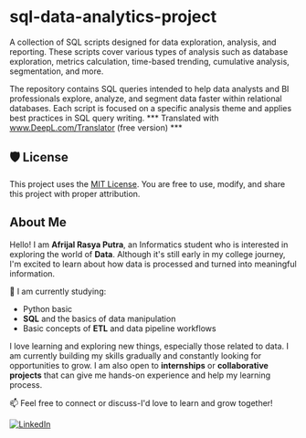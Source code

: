 # sql-data-analytics-project

A collection of SQL scripts designed for data exploration, analysis, and reporting. These scripts cover various types of analysis such as database exploration, metrics calculation, time-based trending, cumulative analysis, segmentation, and more.

The repository contains SQL queries intended to help data analysts and BI professionals explore, analyze, and segment data faster within relational databases. Each script is focused on a specific analysis theme and applies best practices in SQL query writing.
*** Translated with www.DeepL.com/Translator (free version) ***


## 🛡️ License

This project uses the [MIT License](LICENSE). You are free to use, modify, and share this project with proper attribution.

## About Me

Hello! I am **Afrijal Rasya Putra**, an Informatics student who is interested in exploring the world of **Data**. Although it's still early in my college journey, I'm excited to learn about how data is processed and turned into meaningful information.

📌 I am currently studying:
- Python basic
- **SQL** and the basics of data manipulation
- Basic concepts of **ETL** and data pipeline workflows

I love learning and exploring new things, especially those related to data. I am currently building my skills gradually and constantly looking for opportunities to grow. I am also open to **internships** or **collaborative projects** that can give me hands-on experience and help my learning process.

📫 Feel free to connect or discuss-I'd love to learn and grow together!



[![LinkedIn](https://img.shields.io/badge/LinkedIn-0077B5?style=for-the-badge&logo=linkedin&logoColor=white)](https://www.linkedin.com/in/afrijalrasyaputra/)
